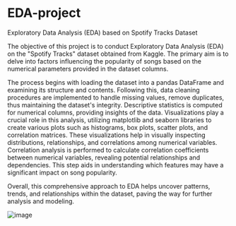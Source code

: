 # EDA-project
Exploratory Data Analysis (EDA) based on Spotify Tracks Dataset

The objective of this project is to conduct Exploratory Data Analysis (EDA) on the "Spotify Tracks" dataset obtained from Kaggle. The primary aim is to delve into factors influencing the popularity of songs based on the numerical parameters provided in the dataset columns.

The process begins with loading the dataset into a pandas DataFrame and examining its structure and contents. Following this, data cleaning procedures are implemented to handle missing values, remove duplicates, thus maintaining the dataset's integrity. Descriptive statistics is computed for numerical columns, providing insights of the data. Visualizations play a crucial role in this analysis, utilizing matplotlib and seaborn libraries to create various plots such as histograms, box plots, scatter plots, and correlation matrices. These visualizations help in visually inspecting distributions, relationships, and correlations among numerical variables. Correlation analysis is performed to calculate correlation coefficients between numerical variables, revealing potential relationships and dependencies. This step aids in understanding which features may have a significant impact on song popularity.

Overall, this comprehensive approach to EDA helps uncover patterns, trends, and relationships within the dataset, paving the way for further analysis and modeling.

![image](https://github.com/VeronikaLoiko/EDA-project/assets/170975901/2b52cd48-cbf1-4232-b178-db828aa91e15)
